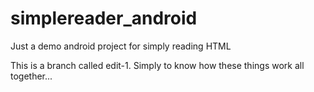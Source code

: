 # simplereader_android
Just a demo android project for simply reading HTML

This is a branch called edit-1. Simply to know how these things work all together...
